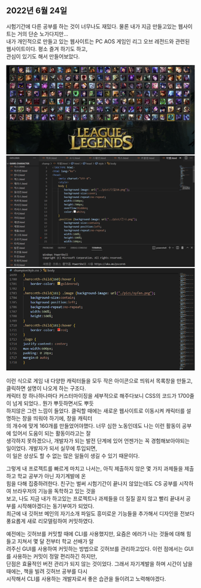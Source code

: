 ## **2022년 6월 24일**

시험기간에 다른 공부를 하는 것이 너무나도 재밌다. 물론 내가 지금 만들고있는 웹사이트는 거의 단순 노가다지만...  
내가 개인적으로 만들고 있는 웹사이트는 PC AOS 게임인 리그 오브 레전드와 관련된 웹사이트이다. 평소 즐겨 하기도 하고,  
관심이 있기도 해서 만들어보았다.

<img src="./img/22-06-24.1.png">
<img src="./img/22-06-24.2.png">
<img src="./img/22-06-24.3.png">

이런 식으로 게임 내 다양한 캐릭터들을 모두 작은 아이콘으로 띄워서 목록창을 만들고, 클릭하면 설명이 나오게 하는 구조다.  
캐릭터 창 하나하나마다 커스터마이징을 세부적으로 해주다보니 CSS의 코드가 1700줄이 넘게 되었다.. 뭔가 뿌듯하면서도 뿌듯  
하지않은 그런 느낌이 들었다. 클릭할 때에는 새로운 웹사이트로 이동시켜 캐릭터를 설명하는 창을 띄워야 하기에, 창을 캐릭터  
의 개수에 맞게 160개를 만들었어야했다. 너무 심한 노동인데도 나는 이런 활동이 공부에 있어서 도움이 되는 활동이라고는 잘  
생각하지 못하겠으나, 개발자가 되는 발전 단계에 있어 언젠가는 꼭 경험해보아야되는 일이었다. 개발자가 되서 실무에 투입되면,  
이 일은 상상도 할 수 없는 많은 일들이 생길 수 있기 때문이다.  

그렇게 내 프로젝트를 빠르게 마치고 나서는, 아직 제출하지 않은 몇 가지 과제들을 제출하고 학교 공부가 아닌 자기계발에 온  
힘을 다해 집중하려한다. 친구는 벌써 시험기간이 끝나지 않았는데도 CS 공부를 시작하여 브라우저의 기능을 독학하고 있는 것을  
보고, 나도 지금 내가 하고있는 프로젝트나 과제들을 더 질질 끌지 않고 빨리 끝내서 공부를 시작해야겠다는 동기부여가 되었다.  
최근에 내 깃허브 메인의 자기소개 파일도 흥미로운 기능들을 추가해서 디자인을 전보다 풍요롭게 새로 리모델링하여 커밋하였다.  

예전에는 깃허브를 커밋할 때에 CLI를 사용했지만, 요즘은 에러가 나는 것들에 대해 힘들고 지쳐서 몇 달 전부터 학교 선배가 알  
려주신 GUI를 사용하여 커밋하는 방법으로 깃허브를 관리하고있다. 이런 점에서는 GUI를 사용하는 커밋이 정말 편리하긴 하지만,  
단점은 효율적인 버전 관리가 되지 않는 것이었다. 그래서 자기계발을 하며 시간이 남을 때에는, 책을 빌려 깃허브 공부를 다시  
시작해서 CLI를 사용하는 개발자로서 좋은 습관을 들이려고 노력해야겠다. 
